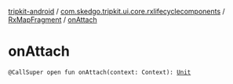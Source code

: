 [tripkit-android](../../index.md) / [com.skedgo.tripkit.ui.core.rxlifecyclecomponents](../index.md) / [RxMapFragment](index.md) / [onAttach](./on-attach.md)

# onAttach

`@CallSuper open fun onAttach(context: Context): `[`Unit`](https://kotlinlang.org/api/latest/jvm/stdlib/kotlin/-unit/index.html)